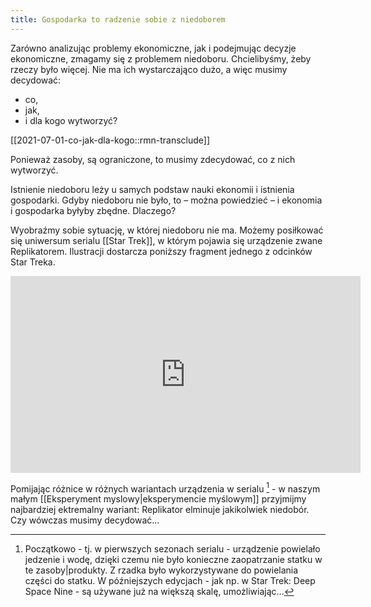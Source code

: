 ```yaml
---
title: Gospodarka to radzenie sobie z niedoborem
---
```


Zarówno analizując problemy ekonomiczne, jak i podejmując decyzje ekonomiczne, zmagamy się z problemem niedoboru. Chcielibyśmy, żeby rzeczy było więcej. Nie ma ich wystarczająco dużo, a więc musimy decydować:
* co,
* jak,
* i dla kogo wytworzyć?

[[2021-07-01-co-jak-dla-kogo::rmn-transclude]]

Ponieważ zasoby, są ograniczone, to musimy zdecydować, co z nich wytworzyć. 

Istnienie niedoboru leży u samych podstaw nauki ekonomii i istnienia gospodarki. Gdyby niedoboru nie było, to – można powiedzieć – i ekonomia i gospodarka byłyby zbędne. Dlaczego?


Wyobraźmy sobie sytuację, w której niedoboru nie ma. Możemy posiłkować się uniwersum serialu [[Star Trek]], w którym pojawia się urządzenie zwane Replikatorem. Ilustracji dostarcza poniższy fragment jednego z odcinków Star Treka.
<iframe width="560" height="315" src="https://www.youtube.com/embed/jyMYKWIAR5s" title="YouTube video player" frameborder="0" allow="accelerometer; autoplay; clipboard-write; encrypted-media; gyroscope; picture-in-picture" allowfullscreen></iframe>

Pomijając różnice w różnych wariantach urządzenia w serialu [^1] - w naszym małym [[Eksperyment myslowy|eksperymencie myślowym]] przyjmijmy najbardziej ektremalny wariant: Replikator elminuje jakikolwiek niedobór. Czy wówczas musimy decydować...

[^1]: Początkowo - tj. w pierwszych sezonach serialu - urządzenie powielało jedzenie i wodę, dzięki czemu nie było konieczne zaopatrzanie statku w te zasoby|produkty. Z rzadka było wykorzystywane do powielania części do statku. W późniejszych edycjach - jak np. w Star Trek: Deep Space Nine - są używane już na większą skalę, umożliwiając...

